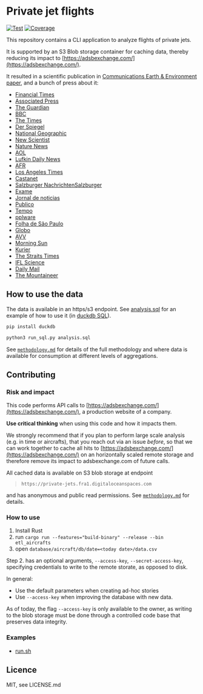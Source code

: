 # Private jet flights
[![Test](https://github.com/jorgecardleitao/private-jets/actions/workflows/test.yaml/badge.svg)](https://github.com/jorgecardleitao/private-jets/actions/workflows/test.yaml)
[![Coverage](https://codecov.io/gh/jorgecardleitao/private-jets/graph/badge.svg?token=DT7C376OKH)](https://codecov.io/gh/jorgecardleitao/private-jets)

This repository contains a CLI application to analyze flights of private jets.

It is supported by an S3 Blob storage container for caching data, thereby
reducing its impact to [https://adsbexchange.com/](https://adsbexchange.com/).

It resulted in a scientific publication in [Communications Earth & Environment paper](https://www.nature.com/articles/s43247-024-01775-z),
and a bunch of press about it:

* [Financial Times](https://www.ft.com/content/13a89ac6-6fa8-4e17-9ef2-698d20b657a7)
* [Associated Press](https://apnews.com/article/climate-change-private-jets-wealthy-carbon-pollution-0a2d1d2cd81906381953346bfdb879e8)
* [The Guardian](https://www.theguardian.com/world/2024/nov/07/used-like-taxis-soaring-private-jet-flights-drive-up-climate-heating-emissions)
* [BBC](https://www.bbc.com/news/articles/cx2lvq4el5vo)
* [The Times](https://www.thetimes.com/uk/environment/article/celebrity-private-jets-co2-emissions-5gmvgncrl)
* [Der Spiegel](https://www.spiegel.de/wissenschaft/natur/luftverkehr-und-umweltschutz-co2-ausstoss-durch-privatjets-steigt-deutlich-a-586077c4-cec1-4437-ac03-bb4c09d437bc)
* [National Geographic](https://www.nationalgeographic.com/environment/article/private-jet-flights-climate-change)
* [New Scientist](https://www.newscientist.com/article/2455196-carbon-emissions-from-private-jets-have-exploded-in-recent-years/)
* [Nature News](https://www.nature.com/articles/d41586-024-03687-6)
* [AOL](https://www.aol.com/ultra-rich-using-jets-taxis-163749747.html?guccounter=1)
* [Lufkin Daily News](https://lufkindailynews.com/anpa/us/carbon-pollution-from-high-flying-rich-in-private-jets-soars/article_ac190bb5-4f01-5d04-8f87-25bd49778d9a.html)
* [AFR](https://www.afr.com/companies/transport/private-jet-use-jumps-and-so-do-emissions-even-to-a-climate-summit-20241106-p5ko9s)
* [Los Angeles Times](https://www.latimes.com/environment/story/2024-11-07/co2-emissions-from-private-jets-are-skyrocketing)
* [Castanet](https://www.castanet.net/news/World/516129/Carbon-pollution-from-high-flying-rich-in-private-jets-soars)
* [Salzburger NachrichtenSalzburger](https://www.sn.at/wirtschaft/welt/co2-ausstoss-privatjets-168073786)
* [Exame](https://exame.com/mundo/por-que-o-uso-de-jatos-privados-aumenta-a-cada-ano-nos-eua/)
* [Jornal de noticias](https://www.jn.pt/2662184499/emissoes-anuais-de-dioxido-de-carbono-da-aviacao-privada-aumentaram-46-entre-2019-e-2023)
* [Publico](https://www.publico.pt/2024/11/07/azul/noticia/emissoes-co2-aviacao-privada-crescem-necessario-limitar-elite-rica-investigador-2110848)
* [Tempo](https://www.tempo.pt/noticias/ciencia/cientistas-avaliaram-a-contribuicao-da-aviacao-particular-no-aumento-de-dioxido-de-carbono-na-atmosfera.html)
* [pplware](https://pplware.sapo.pt/motores/emissoes-dos-jatos-privados-aumentaram-quase-50-nesta-decada/)
* [Folha de São Paulo](https://www1.folha.uol.com.br/mercado/2024/11/emissoes-de-carbono-por-jatinhos-crescem-quase-50-em-4-anos-incluindo-viagens-para-eventos-sobre-clima.shtml)
* [Globo](https://gq.globo.com/um-so-planeta/noticia/2024/11/poluicao-causada-jatinhos-particulares-cresceu-quase-50percent-em-4-anos.ghtml)
* [AVV](https://avv.pt/os-jatos-particulares-emitem-tanto-co2-em-uma-hora-quanto-uma-pessoa-em-toda-a-sua-vida/)
* [Morning Sun](https://www.morningsun.net/stories/carbon-pollution-from-high-flying-rich-in-private-jets-soars,161703)
* [Kurier](https://kurier.at/wirtschaft/privatjet-flugzeug-fliegen-co2-ausstoss-klimawandel/402972225)
* [The Straits Times](https://www.straitstimes.com/world/europe/private-jet-carbon-emissions-soar-46-study-shows)
* [IFL Science](https://www.iflscience.com/private-jet-carbon-emissions-surge-by-46-percent-in-just-four-years-76695)
* [Daily Mail](https://www.dailymail.co.uk/sciencetech/article-14054663/Carbon-emissions-private-jets-increased.html)
* [The Mountaineer](https://www.themountaineer.com/news/national/private-jet-carbon-emissions-soar-46-study/article_07d110ba-5e51-5e9c-81da-3d24d6e57e3a.html)

## How to use the data

The data is available in an https/s3 endpoint. See [analysis.sql](./analysis.sql) for an example of how to use it (in [duckdb SQL](https://duckdb.org/docs/sql/introduction.html)).

```bash
pip install duckdb

python3 run_sql.py analysis.sql
```

See [`methodology.md`](./methodology.md) for details of the full methodology and where data is available for consumption at different levels
of aggregations.

## Contributing

### Risk and impact

This code performs API calls to [https://adsbexchange.com/](https://adsbexchange.com/),
a production website of a company.

**Use critical thinking** when using this code and how it impacts them.

We strongly recommend that if you plan to perform large scale analysis (e.g. in time or aircrafts),
that you reach out via an issue _before_, so that we can work together
to cache all hits to [https://adsbexchange.com/](https://adsbexchange.com/)
on an horizontally scaled remote storage and therefore remove its impact to adsbexchange.com
of future calls.

All cached data is available on S3 blob storage at endpoint

> `https://private-jets.fra1.digitaloceanspaces.com`

and has anonymous and public read permissions. See [`methodology.md`](./methodology.md) for details.

### How to use

1. Install Rust
2. run `cargo run --features="build-binary" --release --bin etl_aircrafts`
3. open `database/aircraft/db/date=<today date>/data.csv`

Step 2. has an optional arguments, `--access-key`, `--secret-access-key`, specifying
credentials to write to the remote storate, as opposed to disk.

In general:

* Use the default parameters when creating ad-hoc stories
* Use `--access-key` when improving the database with new data.

As of today, the flag `--access-key` is only available to the owner,
as writing to the blob storage must be done through a controlled code base that preserves data integrity.

### Examples

* [run.sh](run.sh)

## Licence

MIT, see LICENSE.md
